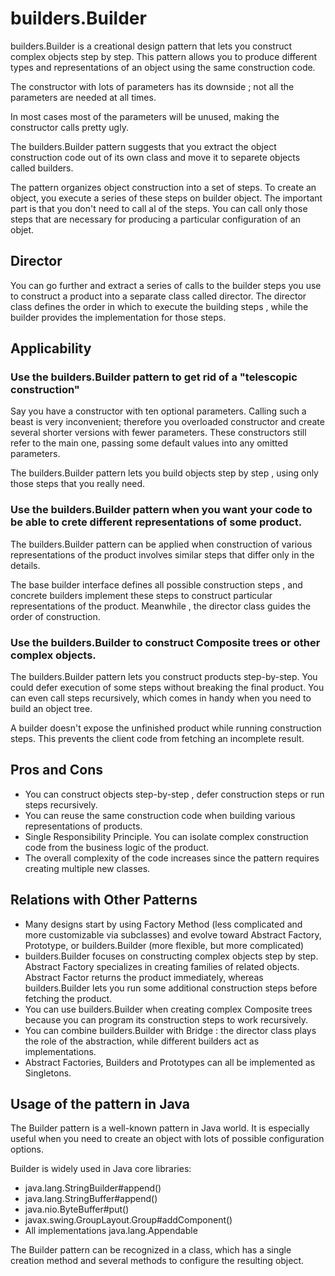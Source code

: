 # builders.Builder

builders.Builder is a creational design pattern that lets you construct complex objects step by step.
This pattern allows you to produce different types and representations of an object using the same construction code.

The constructor with lots of parameters has its downside ; not all the parameters are needed at all times.

In most cases most of the parameters will be unused, making the constructor calls pretty ugly.

The builders.Builder pattern suggests that you extract the object construction code out of its own class and move it to separete 
objects called builders.

The pattern organizes object construction into a set of steps. To create an object, you execute a series of these steps on
builder object. The important part is that you don't need to call al of the steps. You can call only those steps that are
necessary for producing a particular configuration of an objet.

## Director

You can go further and extract a series of calls to the builder steps you use to construct a product into a separate class 
called director. The director class defines the order in which to execute the building steps , while the builder provides
the implementation for those steps.

##  Applicability

### Use the builders.Builder pattern to get rid of a "telescopic construction"

Say you have a constructor with ten optional parameters. Calling such a beast is very inconvenient; therefore you overloaded
constructor and create several shorter versions with fewer parameters. These constructors still refer to the main one,
passing some default values into any omitted parameters.


The builders.Builder pattern lets you build objects step by step , using only those steps that you really need.

### Use the builders.Builder pattern when you want your code to be able to crete different representations of some product.

The builders.Builder pattern can be applied when construction of various representations of the product involves similar steps that
differ only in the details.

The base builder interface defines all possible construction steps , and concrete builders implement these steps to construct
particular representations of the product. Meanwhile , the director class guides the order of construction.

### Use the builders.Builder to construct Composite trees or other complex objects.

The builders.Builder pattern lets you construct products step-by-step.
You could defer execution of some steps without breaking the final product. You can even call steps recursively, which comes 
in handy when you need to build an object tree.

A builder doesn't expose the unfinished product while running construction steps. This prevents the client code from fetching
an incomplete result.

## Pros and Cons

- You can construct objects step-by-step , defer construction steps or run steps recursively.
- You can reuse the same construction code when building various representations of products.
- Single Responsibility Principle. You can isolate complex construction code from the business logic of the product.
- The overall complexity of the code increases since the pattern requires creating multiple new classes.

## Relations with Other Patterns

- Many designs start by using Factory Method (less complicated and more customizable via subclasses) and evolve toward
Abstract Factory, Prototype, or builders.Builder (more flexible, but more complicated)
- builders.Builder focuses on constructing complex objects step by step. Abstract Factory specializes in creating families of related objects.
Abstract Factor returns the product immediately, whereas builders.Builder lets you run some additional construction steps before fetching the product.
- You can use builders.Builder when creating complex Composite trees because you can program its construction steps to work recursively.
- You can combine builders.Builder with Bridge : the director class plays the role of the abstraction, while different builders act as implementations.
- Abstract Factories, Builders and Prototypes can all be implemented as Singletons.

## Usage of the pattern in Java

The Builder pattern is a well-known pattern in Java world.
It is especially useful when you need to create an object with lots of possible configuration options.

Builder is widely used in Java core libraries:

- java.lang.StringBuilder#append()
- java.lang.StringBuffer#append()
- java.nio.ByteBuffer#put() 
- javax.swing.GroupLayout.Group#addComponent()
- All implementations java.lang.Appendable

The Builder pattern can be recognized in a class, which has a single creation method and several methods to configure
the resulting object.
